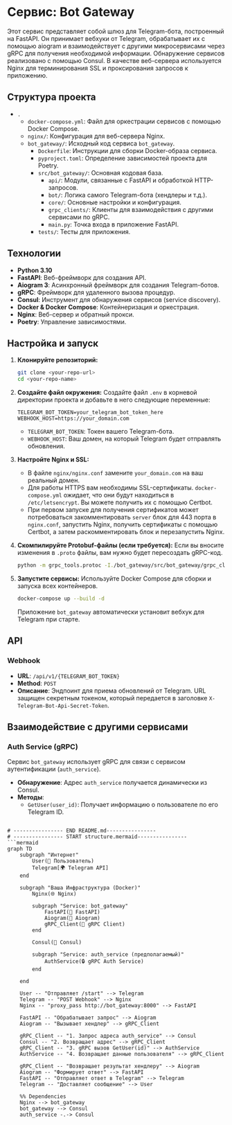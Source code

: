 # Сервис: Bot Gateway

Этот сервис представляет собой шлюз для Telegram-бота, построенный на FastAPI. Он принимает вебхуки от Telegram, обрабатывает их с помощью aiogram и взаимодействует с другими микросервисами через gRPC для получения необходимой информации. Обнаружение сервисов реализовано с помощью Consul. В качестве веб-сервера используется Nginx для терминирования SSL и проксирования запросов к приложению.

## Структура проекта

-   `.`
    -   `docker-compose.yml`: Файл для оркестрации сервисов с помощью Docker Compose.
    -   `nginx/`: Конфигурация для веб-сервера Nginx.
    -   `bot_gateway/`: Исходный код сервиса `bot_gateway`.
        -   `Dockerfile`: Инструкции для сборки Docker-образа сервиса.
        -   `pyproject.toml`: Определение зависимостей проекта для Poetry.
        -   `src/bot_gateway/`: Основная кодовая база.
            -   `api/`: Модули, связанные с FastAPI и обработкой HTTP-запросов.
            -   `bot/`: Логика самого Telegram-бота (хендлеры и т.д.).
            -   `core/`: Основные настройки и конфигурация.
            -   `grpc_clients/`: Клиенты для взаимодействия с другими сервисами по gRPC.
            -   `main.py`: Точка входа в приложение FastAPI.
        -   `tests/`: Тесты для приложения.

## Технологии

-   **Python 3.10**
-   **FastAPI**: Веб-фреймворк для создания API.
-   **Aiogram 3**: Асинхронный фреймворк для создания Telegram-ботов.
-   **gRPC**: Фреймворк для удаленного вызова процедур.
-   **Consul**: Инструмент для обнаружения сервисов (service discovery).
-   **Docker & Docker Compose**: Контейнеризация и оркестрация.
-   **Nginx**: Веб-сервер и обратный прокси.
-   **Poetry**: Управление зависимостями.

## Настройка и запуск

1.  **Клонируйте репозиторий:**
    ```bash
    git clone <your-repo-url>
    cd <your-repo-name>
    ```

2.  **Создайте файл окружения:**
    Создайте файл `.env` в корневой директории проекта и добавьте в него следующие переменные:
    ```env
    TELEGRAM_BOT_TOKEN=your_telegram_bot_token_here
    WEBHOOK_HOST=https://your_domain.com
    ```
    -   `TELEGRAM_BOT_TOKEN`: Токен вашего Telegram-бота.
    -   `WEBHOOK_HOST`: Ваш домен, на который Telegram будет отправлять обновления.

3.  **Настройте Nginx и SSL:**
    -   В файле `nginx/nginx.conf` замените `your_domain.com` на ваш реальный домен.
    -   Для работы HTTPS вам необходимы SSL-сертификаты. `docker-compose.yml` ожидает, что они будут находиться в `/etc/letsencrypt`. Вы можете получить их с помощью Certbot.
    -   При первом запуске для получения сертификатов может потребоваться закомментировать `server` блок для 443 порта в `nginx.conf`, запустить Nginx, получить сертификаты с помощью Certbot, а затем раскомментировать блок и перезапустить Nginx.

4.  **Скомпилируйте Protobuf-файлы (если требуется):**
    Если вы вносите изменения в `.proto` файлы, вам нужно будет пересоздать gRPC-код.
    ```bash
    python -m grpc_tools.protoc -I./bot_gateway/src/bot_gateway/grpc_clients/protos --python_out=./bot_gateway/src/bot_gateway/grpc_clients/protos --pyi_out=./bot_gateway/src/bot_gateway/grpc_clients/protos --grpc_python_out=./bot_gateway/src/bot_gateway/grpc_clients/protos ./bot_gateway/src/bot_gateway/grpc_clients/protos/auth.proto
    ```

5.  **Запустите сервисы:**
    Используйте Docker Compose для сборки и запуска всех контейнеров.
    ```bash
    docker-compose up --build -d
    ```
    Приложение `bot_gateway` автоматически установит вебхук для Telegram при старте.

## API

### Webhook

-   **URL**: `/api/v1/{TELEGRAM_BOT_TOKEN}`
-   **Method**: `POST`
-   **Описание**: Эндпоинт для приема обновлений от Telegram. URL защищен секретным токеном, который передается в заголовке `X-Telegram-Bot-Api-Secret-Token`.

## Взаимодействие с другими сервисами

### Auth Service (gRPC)

Сервис `bot_gateway` использует gRPC для связи с сервисом аутентификации (`auth_service`).

-   **Обнаружение**: Адрес `auth_service` получается динамически из Consul.
-   **Методы**:
    -   `GetUser(user_id)`: Получает информацию о пользователе по его Telegram ID.

```

# ---------------- END README.md----------------
# ---------------- START structure.mermaid----------------
```mermaid
graph TD
    subgraph "Интернет"
        User(👤 Пользователь)
        Telegram[🌍 Telegram API]
    end

    subgraph "Ваша Инфраструктура (Docker)"
        Nginx(🌐 Nginx)

        subgraph "Service: bot_gateway"
            FastAPI(🚀 FastAPI)
            Aiogram(🤖 Aiogram)
            gRPC_Client(🔌 gRPC Client)
        end

        Consul(📍 Consul)

        subgraph "Service: auth_service (предполагаемый)"
            AuthService(🔒 gRPC Auth Service)
        end

    end

    User -- "Отправляет /start" --> Telegram
    Telegram -- "POST Webhook" --> Nginx
    Nginx -- "proxy_pass http://bot_gateway:8000" --> FastAPI

    FastAPI -- "Обрабатывает запрос" --> Aiogram
    Aiogram -- "Вызывает хендлер" --> gRPC_Client

    gRPC_Client -- "1. Запрос адреса auth_service" --> Consul
    Consul -- "2. Возвращает адрес" --> gRPC_Client
    gRPC_Client -- "3. gRPC вызов GetUser(id)" --> AuthService
    AuthService -- "4. Возвращает данные пользователя" --> gRPC_Client
    
    gRPC_Client -- "Возвращает результат хендлеру" --> Aiogram
    Aiogram -- "Формирует ответ" --> FastAPI
    FastAPI -- "Отправляет ответ в Telegram" --> Telegram
    Telegram -- "Доставляет сообщение" --> User

    %% Dependencies
    Nginx --> bot_gateway
    bot_gateway --> Consul
    auth_service -.-> Consul